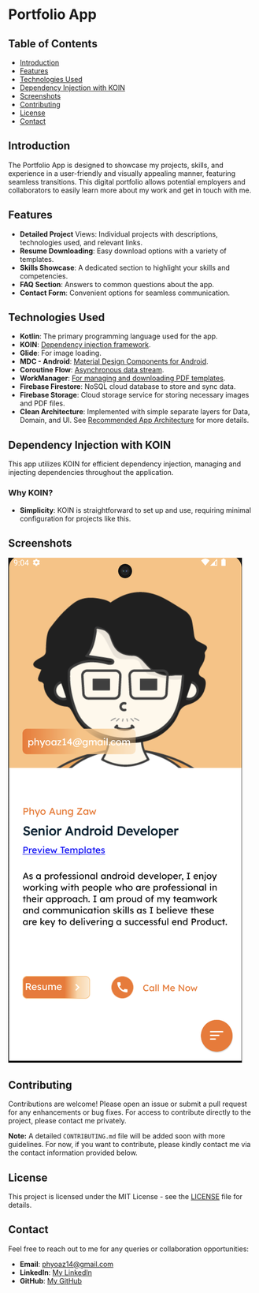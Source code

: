 # Portfolio App

## Table of Contents

- [Introduction](#introduction)
- [Features](#features)
- [Technologies Used](#technologies-used)
- [Dependency Injection with KOIN](#dependency-injection-with-koin)
- [Screenshots](#screenshots)
- [Contributing](#contributing)
- [License](#license)
- [Contact](#contact)

## Introduction

The Portfolio App is designed to showcase my projects, skills, and experience in a user-friendly and
visually appealing manner, featuring seamless transitions. This digital portfolio allows potential
employers and collaborators to easily learn more about my work and get in touch with me.

## Features

- **Detailed Project** Views: Individual projects with descriptions, technologies used, and relevant
  links.
- **Resume Downloading**: Easy download options with a variety of templates.
- **Skills Showcase**: A dedicated section to highlight your skills and competencies.
- **FAQ Section**: Answers to common questions about the app.
- **Contact Form**: Convenient options for seamless communication.

## Technologies Used

- **Kotlin**: The primary programming language used for the app.
- **KOIN**: [Dependency injection framework](https://insert-koin.io/docs/quickstart/android/).
- **Glide**: For image loading.
- **MDC - Android**: [Material Design Components for Android](https://m3.material.io/develop/android/mdc-android).
- **Coroutine Flow**: [Asynchronous data stream](https://kotlinlang.org/api/kotlinx.coroutines/kotlinx-coroutines-core/kotlinx.coroutines.flow/-flow/).
- **WorkManager**: [For managing and downloading PDF templates](https://developer.android.com/reference/androidx/work/WorkManager).
- **Firebase Firestore**: NoSQL cloud database to store and sync data.
- **Firebase Storage**: Cloud storage service for storing necessary images and PDF files.
- **Clean Architecture**: Implemented with simple separate layers for Data, Domain, and UI. See [Recommended App Architecture](https://developer.android.com/topic/architecture#recommended-app-arch) for more details.

## Dependency Injection with KOIN

This app utilizes KOIN for efficient dependency injection, managing and injecting dependencies
throughout the application.

### Why KOIN?

- **Simplicity**: KOIN is straightforward to set up and use, requiring minimal configuration for
  projects like this.

## Screenshots

![Home Screen](screenshots/home.png)

## Contributing

Contributions are welcome! Please open an issue or submit a pull request for any enhancements or bug fixes. For access to contribute directly to the project, please contact me privately.

**Note:** A detailed `CONTRIBUTING.md` file will be added soon with more guidelines. For now, if you want to contribute, please kindly contact me via the contact information provided below.

## License

This project is licensed under the MIT License - see the [LICENSE](LICENSE) file for details.

## Contact

Feel free to reach out to me for any queries or collaboration opportunities:

- **Email**: phyoaz14@gmail.com
- **LinkedIn**: [My LinkedIn](https://www.linkedin.com/in/phyoaungzaw)
- **GitHub**: [My GitHub](https://github.com/GawLay)